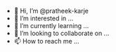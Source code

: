 - 👋 Hi, I’m @pratheek-karje
- 👀 I’m interested in ...
- 🌱 I’m currently learning ...
- 💞️ I’m looking to collaborate on ...
- 📫 How to reach me ...

<!---
pratheek-karje/pratheek-karje is a ✨ special ✨ repository because its `README.md` (this file) appears on your GitHub profile.
You can click the Preview link to take a look at your changes.
--->
